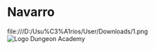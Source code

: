 # Navarro


file:///D:/Usu%C3%A1rios/User/Downloads/1.png
![Logo Dungeon Academy](![1](https://github.com/user-attachments/assets/8cec13f8-c563-411d-8af6-01517a151bf1))
